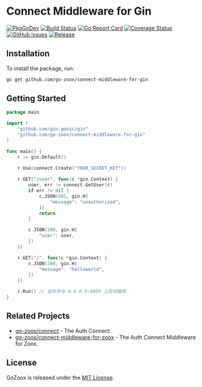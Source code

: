 # Connect Middleware for Gin

[![PkgGoDev](https://pkg.go.dev/badge/github.com/go-zoox/connect-middleware-for-gin)](https://pkg.go.dev/github.com/go-zoox/connect-middleware-for-gin)
[![Build Status](https://github.com/go-zoox/connect-middleware-for-gin/actions/workflows/ci.yml/badge.svg?branch=master)](https://github.com/go-zoox/connect-middleware-for-gin/actions/workflows/ci.yml)
[![Go Report Card](https://goreportcard.com/badge/github.com/go-zoox/connect-middleware-for-gin)](https://goreportcard.com/report/github.com/go-zoox/connect-middleware-for-gin)
[![Coverage Status](https://coveralls.io/repos/github/go-zoox/connect-middleware-for-gin/badge.svg?branch=master)](https://coveralls.io/github/go-zoox/connect-middleware-for-gin?branch=master)
[![GitHub issues](https://img.shields.io/github/issues/go-zoox/connect-middleware-for-gin.svg)](https://github.com/go-zoox/connect-middleware-for-gin/issues)
[![Release](https://img.shields.io/github/tag/go-zoox/connect-middleware-for-gin.svg?label=Release)](https://github.com/go-zoox/connect-middleware-for-gin/tags)

## Installation
To install the package, run:
```bash
go get github.com/go-zoox/connect-middleware-for-gin
```

## Getting Started

```go
package main

import (
	"github.com/gin-gonic/gin"
	"github.com/go-zoox/connect-middleware-for-gin"
)

func main() {
	r := gin.Default()
	
	r.Use(connect.Create("YOUR_SECRET_KEY"))

	r.GET("/user", func(c *gin.Context) {
		user, err := connect.GetUser(c)
		if err != nil {
			c.JSON(401, gin.H{
				"message": "unauthorized",
			})
			return
		}

		c.JSON(200, gin.H{
			"user": user,
		})
	})

	r.GET("/", func(c *gin.Context) {
		c.JSON(200, gin.H{
			"message": "helloworld",
		})
	})

	r.Run() // 监听并在 0.0.0.0:8080 上启动服务
}
```

## Related Projects
* [go-zoox/connect](https://github.com/go-zoox/connect) - The Auth Connect.
* [go-zoox/connect-middleware-for-zoox](https://github.com/go-zoox/connect-middleware-for-zoox) - The Auth Connect Middleware for Zoox.

## License
GoZoox is released under the [MIT License](./LICENSE).
